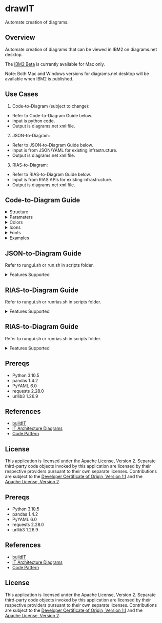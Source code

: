 # drawIT
Automate creation of diagrams.

## Overview

Automate creation of diagrams that can be viewed in IBM2 on diagrams.net desktop.

The [IBM2 Beta](https://github.com/IBM/it-architecture-diagrams/releases) is currently available for Mac only.

Note:  Both Mac and Windows versions for diagrams.net desktop will be available when IBM2 is published.

## Use Cases

1. Code-to-Diagram (subject to change): 
  - Refer to Code-to-Diagram Guide below.
  - Input is python code.
  - Output is diagrams.net xml file.
2. JSON-to-Diagram:
  - Refer to JSON-to-Diagram Guide below.
  - Input is from JSON/YAML for existing infrastructure.
  - Output is diagrams.net xml file.
3. RIAS-to-Diagram:
  - Refer to RIAS-to-Diagram Guide below.
  - Input is from RIAS APIs for existing infrastructure.
  - Output is diagrams.net xml file.

## Code-to-Diagram Guide

<details><summary>Structure</summary>

    from drawit import Diagram, Cluster, Node, Edge

        with Diagram(...):

            with Cluster(...):
                node1 = Node(...)

                with Cluster(...) as cluster2:
                    node2 = Node(...)

                with Cluster(...):
                    node3 = Node(...)
                    node4 = Node(...)

                    # No arrow line between node3 and node4.
                    node3 - node4
    
                    # Single arrow line from node4 to node3.
                    node3 << node4
                    node3 << Edge(label="arrow") << node4  

                    # Single arrow line from node3 to node4.
                    node3 >> node4
                    node3 >> Edge(label="arrow") >> node4  

                    # Double arrow line between node3 and node4.
                    node3 << Edge(label="arrow") >> node4  

                # Single arrow line from cluster2 to node1.
                node1 << cluster2

</details>

<details><summary>Parameters</summary>

<p>
Notes:
</p>

- Subject to change until finalized.
- Use shape parameter default as shape names are subject to change.
- Direction default is left-to-right changable to top-to-bottom. 
- Badges are not currently enabled.
- Connectors can be defined between clusters and nodes with or without arrowheads.
- Diagrams can be exported to jpg, pdf, png, or svg from diagrams.net.
- Planned: Direct export to jpg, pdf, png, or svg.
- Planned: Improve support for long labels and sublabels.
- Planned: Badges.

<p>
Diagram:
</p>

- name
- filename
- direction = LR (left-to-right), TB (top-to-bottom) for all shapes - not currently enabled
- alternate = WHITE (white-to-light), LIGHT (light-to-white), NONE (all transparent), USER (all user-defined)
- provider = ANY (logical), IBM (prescribed)
- outformat = JPG, PDF, PNG, SVG, XML - not currently enabled

<p>
Cluster:
</p>

- label = primary label
- sublabel = secondary text
- icon = name of icon
- shape = COMPONENT, LOCATION, NODE, ZONE
- pencolor = medium and dark line colors from IBM Color Palette
- bgcolor = light fill colors from IBM Color Palette or white or transparent
- direction = LR, TB - for nested shapes
- alternate = WHITE, LIGHT, NONE, USER - for nested clusters, not currently enabled
- provider = ANY, IBM - for nested shapes, not currently enabled
- fontname = IBM Plex Sans fonts
- fontsize = numeric value, defaults to 14
- badgetext = not currently enabled, fontsize is 12
- badgeshape = not currently enabled
- badgepencolor = not currently enabled 
- badgebgcolor = not currently enabled

<p>
Node:
</p>

- label = primary label
- sublabel = secondary text
- icon = name of icon
- shape = COMPONENT, NODE
- pencolor = medium and dark line colors from IBM Color Palette
- bgcolor = light fill colors from IBM Color Palette or white or transparent
- fontname = IBM Plex Sans fonts
- fontsize = numeric value, defaults to 14
- badgetext = not currently enabled, fontsize is 12
- badgeshape = not currently enabled
- badgepencolor = not currently enabled 
- badgebgcolor = not currently enabled

</details>

<details><summary>Colors</summary>

<p>
Notes:
</p>

- Line and fill colors are from [IBM Color Palette](https://www.ibm.com/design/language/color/).
- Line colors are derived from the icon name for simplicity so pencolor doesn't have to be manually specified for each icon.
- Line colors can also be manually set which overrides the derived color.
- Line and fill colors can be specified by name, number, hex, or component (recommended).
- Fill colors alternate between white and light starting with white for nested containers for viewability.
- Fill colors can be changed to alternate between light and white starting with light for nested containers.
- Fill colors can also be manually set.

<p>
Medium Line (pencolor):
</p>

| Name | Number | Hex | Component |
| --- | --- | --- | --- |
| red | red50 | #fa4d56 | security |
| magenta | magenta50 | #ee5396 | devops |
| purple | purple50 | #a56eff | applications |
| blue | blue60 | #0f62fe | data, storage |
| cyan | cyan50 | #1192e8 | network |
| teal | teal50 | #009d9a | management |
| green | green60 | #198038 | compute, services |
| yellow | yellow50 | #b28600 | (limited use) |
| orange | orange50 | #eb6200 | (limited use) |
| coolgray | coolgray50 | #878d96 | backend, industry, location |
| gray | gray50 |  #8d8d8d | (not currently used) |
| warmgray | warmgray50 | #8f8b8b | (not currently used) |
| black | black | #000000 | user |

<p>
Dark Line (pencolor):
</p>

| Name | Number | Hex | Component |
| --- | --- | --- | --- |
| darkred | red70 | #a2191f |  (not currently used) |
| darkmagenta | magenta70 | #9f1853 | (not currently used) |
| darkpurple | purple70 | #6929c4 | (not currently used) |
| darkblue | blue80 | #002d9c | (not currently used) |
| darkcyan | cyan70 | #00539a | (not currently used) |
| darkteal | teal70 | #005d5d | (not currently used) |
| darkgreen | grean80 | #044317 | (not currently used) |
| darkyellow | yellow70 | #684e00 | (limited use) |
| darkorange | orange70 | #8a3800 | (limited use) |
| darkcoolgray | coolgray70 | #4d5358 | (not currently used) |
| darkgray | gray70 | #525252 | (not currently used) |
| darkwarmgray | warmgray70 | #565151 | (not currently used) |

<p>
Light Fill (bgcolor):
</p>

| Name | Number | Hex | Component |
| --- | --- | --- | --- |
| lightred | red10 | #fff1f1 | security |
| lightmagenta | magenta10 | #fff0f7 | devops |
| lightpurple | purple10 | #f6f2ff | applications |
| lightblue | blue10 | #edf5ff | data, storage |
| lightcyan | cyan10 | #e5f6ff | network |
| lightteal | teal10 | #d9fbfb | management |
| lightgreen | green10 | #defbe6 | compute, services |
| lightyellow | yellow10 | #fcf4d6 | (limited use) |
| lightorange | orange10 | #fff2e8 | (limited use) |
| lightcoolgray | coolgray10 | #f2f4f8 | backend, industry, location |
| lightgray | gray10 | #f4f4f4 | (not currently used) |
 lightwarmgray | warmgray10 | #f7f3f2 | (not currently used) |
| white | white | #ffffff | (alternating fills) |
| none | none | none | (zone fills) |

</details>

<details><summary>Icons</summary>

<p>
Notes:
</p>

- Icons are from [IBM Design Center](https://www.ibm.com/design/language/iconography/ui-icons/library/).
- Icon usage name is used for simplicity and clarity which are classified as -any (Logical) or -ibm (Prescribed) depending on the provider parameter.
- Planned: Support icons not from IBM Design Center.

<p>

Use the keys (subject to change until finalized) defined in the following icon dictionary as icon names and exclude the -any and -ibm from the name:

[icons.py](drawit/iconsdac.py)

</p>

</details>

<details><summary>Fonts</summary>


<p>
Notes:
</p>

- Fonts are from [IBM Plex](https://www.ibm.com/plex/).
- Supports all currently available Plex fonts.

<p>
Font Names:
</p>

- IBM Plex Sans
- IBM Plex Sans Arabic
- IBM Plex Sans Devanagari
- IBM Plex Sans Hebrew
- IBM Plex Sans JP
- IBM Plex Sans KR
- IBM Plex Sans Thai

</details>

<details><summary>Examples</summary>

<details><summary>Secure Landing Zone</summary>

<p>

[slz-vsi.py](examples/slz-vsi.py)

<img src="/examples/slz-vsi.svg">

</p>

<p>

[slz-mixed.py](examples/slz-mixed.py)

<img src="/examples/slz-mixed.svg">

</p>

<p>

[slz-openshift.py](examples/slz-openshift.py)

<img src="/examples/slz-openshift.svg">

</p>

</details>

</details>

## JSON-to-Diagram Guide

<p>
Refer to rungui.sh or run.sh in scripts folder.
</p>

<details><summary>Features Supported</summary>

- [x] Cloud 
- [x] Region
- [x] VPC
- [x] Availability Zone
- [x] Subnet
- [x] VSI
- [x] Floating IP
- [x] Public Gateway
- [x] VPN Gateway
- [x] ALB
- [x] NLB
- [x] VPN Gateway
- [ ] Bare Metal Servers
- [ ] Images
- [ ] Volumes
- [ ] VPE Gateways
- [ ] Storage Devices
- [ ] Storage Layers
- [ ] Instance Groups
- [ ] Placement Groups
- [ ] Address Prefixes
- [ ] Network ACLs
- [ ] Security Groups
- [ ] Distributed NLB
- [ ] Dedicated Hosts
- [ ] Dedicated Host Groups
- [ ] Routing Tables
- [ ] Routing Table Routes
- [ ] Node Reservations
- [ ] Export Policies
- [ ] Export Policy Rules
- [ ] Flow Log Collectors
- [ ] Snapshots
- [ ] Keys
- [ ] Shares
- [ ] IKS Clusters
- [ ] IKS VPC LB

</details>

## RIAS-to-Diagram Guide

<p>
Refer to rungui.sh or runrias.sh in scripts folder.
</p>

<details><summary>Features Supported</summary>

- [x] Cloud 
- [x] Region
- [x] VPC
- [x] Availability Zone
- [x] Subnet
- [x] VSI
- [x] Floating IP
- [x] Public Gateway
- [x] VPN Gateway
- [x] ALB
- [x] NLB
- [x] VPN Gateway
- [ ] Bare Metal Servers
- [ ] Images
- [ ] Volumes
- [ ] VPE Gateways
- [ ] Storage Devices
- [ ] Storage Layers
- [ ] Instance Groups
- [ ] Placement Groups
- [ ] Address Prefixes
- [ ] Network ACLs
- [ ] Security Groups
- [ ] Distributed NLB
- [ ] Dedicated Hosts
- [ ] Dedicated Host Groups
- [ ] Routing Tables
- [ ] Routing Table Routes
- [ ] Node Reservations
- [ ] Export Policies
- [ ] Export Policy Rules
- [ ] Flow Log Collectors
- [ ] Snapshots
- [ ] Keys
- [ ] Shares
- [ ] IKS Clusters
- [ ] IKS VPC LB

</details>

## RIAS-to-Diagram Guide

<p>
Refer to rungui.sh or runrias.sh in scripts folder.
</p>

<details><summary>Features Supported</summary>

- Cloud
- Region
- Availability Zone
  - Public Gateway
  - VPN Gateway
- VPC
  - Implicit Router
  - Private & Public ALB
  - Private & Public NLB
- Subnet
  - Instances
  - Floating IP
- Public Network
  - Internet
  - User
- Enterprise Network  
- User 

</details>

## Prereqs

- Python 3.10.5
- pandas 1.4.2
- PyYAML 6.0
- requests 2.28.0
- urllib3 1.26.9

## References

- [buildIT](https://github.com/IBM/buildit)
- [IT Architecture Diagrams](https://github.com/IBM/it-architecture-diagrams)
- [Code Pattern](https://github.com/IBM/codepattern-multitier-vpc)

## License

This application is licensed under the Apache License, Version 2.  Separate third-party code objects invoked by this application are licensed by their respective providers pursuant to their own separate licenses.  Contributions are subject to the [Developer Certificate of Origin, Version 1.1](https://developercertificate.org/) and the [Apache License, Version 2](https://www.apache.org/licenses/LICENSE-2.0.txt).


</details>

## Prereqs

- Python 3.10.5
- pandas 1.4.2
- PyYAML 6.0
- requests 2.28.0
- urllib3 1.26.9

## References

- [buildIT](https://github.com/IBM/buildit)
- [IT Architecture Diagrams](https://github.com/IBM/it-architecture-diagrams)
- [Code Pattern](https://github.com/IBM/codepattern-multitier-vpc)

## License

This application is licensed under the Apache License, Version 2.  Separate third-party code objects invoked by this application are licensed by their respective providers pursuant to their own separate licenses.  Contributions are subject to the [Developer Certificate of Origin, Version 1.1](https://developercertificate.org/) and the [Apache License, Version 2](https://www.apache.org/licenses/LICENSE-2.0.txt).

